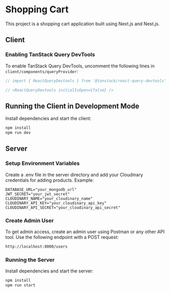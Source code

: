 # Shopping Cart

This project is a shopping cart application built using Next.js and Nest.js.

## Client

### Enabling TanStack Query DevTools

To enable TanStack Query DevTools, uncomment the following lines in `client/components/queryProvider`:

```javascript
// import { ReactQueryDevtools } from '@tanstack/react-query-devtools'

// <ReactQueryDevtools initialIsOpen={false} />
```

## Running the Client in Development Mode

Install dependencies and start the client:

```bash
npm install
npm run dev
```

## Server

### Setup Environment Variables

Create a .env file in the server directory and add your Cloudinary credentials for adding products. Example:

```env
DATABASE_URL="your_mongodb_url"
JWT_SECRET="your_jwt_secret"
CLOUDINARY_NAME="your_cloudinary_name"
CLOUDINARY_API_KEY="your_cloudinary_api_key"
CLOUDINARY_API_SECRET="your_cloudinary_api_secret"
```

### Create Admin User

To get admin access, create an admin user using Postman or any other API tool. Use the following endpoint with a POST request:

```bash
http://localhost:8000/users
```

### Running the Server

Install dependencies and start the server:

```bash
npm install
npm run start
```
